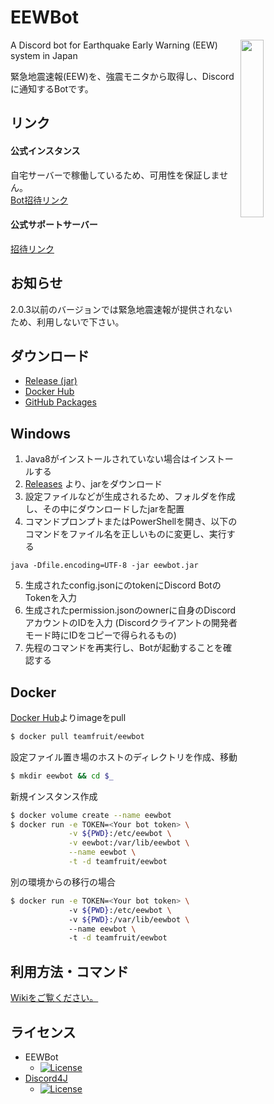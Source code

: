 # EEWBot
<img align="right" src="https://cdn.discordapp.com/avatars/329257498668302346/7582f611d95b33514b7acdf08b5a5e35.png?size=256" width=27%>

A Discord bot for Earthquake Early Warning (EEW) system in Japan

緊急地震速報(EEW)を、強震モニタから取得し、Discordに通知するBotです。  

## リンク
#### 公式インスタンス
自宅サーバーで稼働しているため、可用性を保証しません。  
[Bot招待リンク](https://discordapp.com/oauth2/authorize?client_id=329257498668302346&scope=bot)
#### 公式サポートサーバー
[招待リンク](https://discord.gg/wATGHHY)

## お知らせ
2.0.3以前のバージョンでは緊急地震速報が提供されないため、利用しないで下さい。

## ダウンロード
- [Release (jar)](https://github.com/Team-Fruit/EEWBot/releases/latest)  
- [Docker Hub](https://hub.docker.com/r/teamfruit/eewbot)  
- [GitHub Packages](https://github.com/Team-Fruit/EEWBot/pkgs/container/eewbot)

## Windows
1. Java8がインストールされていない場合はインストールする
1. [Releases](https://github.com/Team-Fruit/EEWBot/releases/latest) より、jarをダウンロード
1. 設定ファイルなどが生成されるため、フォルダを作成し、その中にダウンロードしたjarを配置
1. コマンドプロンプトまたはPowerShellを開き、以下のコマンドをファイル名を正しいものに変更し、実行する
```
java -Dfile.encoding=UTF-8 -jar eewbot.jar
```
5. 生成されたconfig.jsonにのtokenにDiscord BotのTokenを入力
5. 生成されたpermission.jsonのownerに自身のDiscordアカウントのIDを入力 (Discordクライアントの開発者モード時にIDをコピーで得られるもの)
5. 先程のコマンドを再実行し、Botが起動することを確認する

## Docker
[Docker Hub](https://hub.docker.com/r/teamfruit/eewbot)よりimageをpull
```sh
$ docker pull teamfruit/eewbot
```
設定ファイル置き場のホストのディレクトリを作成、移動
```sh
$ mkdir eewbot && cd $_
```
新規インスタンス作成
```sh
$ docker volume create --name eewbot
$ docker run -e TOKEN=<Your bot token> \
             -v ${PWD}:/etc/eewbot \
             -v eewbot:/var/lib/eewbot \
             --name eewbot \
             -t -d teamfruit/eewbot
```
別の環境からの移行の場合
```sh	
$ docker run -e TOKEN=<Your bot token> \	
             -v ${PWD}:/etc/eewbot \	
             -v ${PWD}:/var/lib/eewbot \	
             --name eewbot \	
             -t -d teamfruit/eewbot	
```

## 利用方法・コマンド
[Wikiをご覧ください。](https://github.com/Team-Fruit/EEWBot/wiki)

## ライセンス
- EEWBot
  - [![License](https://img.shields.io/badge/license-MIT-blue.svg?style=flat)](https://github.com/Team-Fruit/EEWBot/blob/master/LICENSE.md)
- [Discord4J](https://github.com/austinv11/Discord4J)
  - [![License](https://img.shields.io/badge/License-LGPLv3-blue.svg?style=flat)](https://github.com/austinv11/Discord4J/blob/master/LICENSE.txt)
